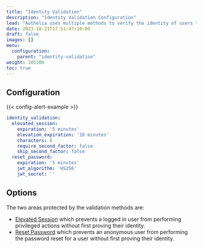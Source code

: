 ```yaml
---
title: "Identity Validation"
description: "Identity Validation Configuration"
lead: "Authelia uses multiple methods to verify the identity of users to prevent a malicious user from performing actions on behalf of them. This section describes these methods."
date: 2023-10-21T17:51:47+10:00
draft: false
images: []
menu:
  configuration:
    parent: "identity-validation"
weight: 105100
toc: true
---
```


## Configuration

{{< config-alert-example >}}

```yaml
identity_validation:
  elevated_session:
    expiration: '5 minutes'
    elevation_expiration: '10 minutes'
    characters: 8
    require_second_factor: false
    skip_second_factor: false
  reset_password:
    expiration: '5 minutes'
    jwt_algorithm: 'HS256'
    jwt_secret: ''
```

## Options

The two areas protected by the validation methods are:

- [Elevated Session](elevated-session.md) which prevents a logged in user from performing privileged actions without
  first proving their identity.
- [Reset Password](reset-password.md) which prevents an anonymous user from performing the password reset for a user
  without first proving their identity.
